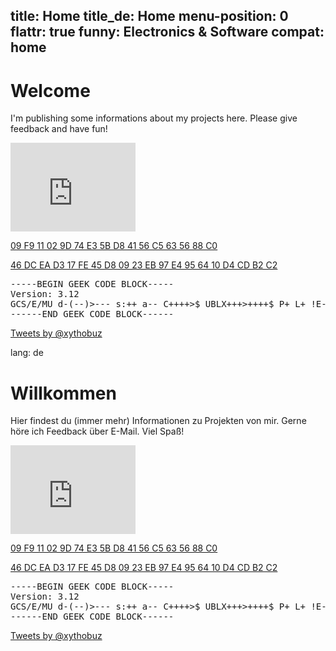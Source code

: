 title: Home
title_de: Home
menu-position: 0
flattr: true
funny: Electronics &amp; Software
compat: home
---

# Welcome

I'm publishing some informations about my projects here. Please give feedback and have fun!

<iframe src="http://githubbadge.appspot.com/badge/xythobuz?a=0" style="border: 0;height: 142px;width: 200px;overflow: hidden;"></iframe>

[09 F9 11 02 9D 74 E3 5B D8 41 56 C5 63 56 88 C0][2]

[46 DC EA D3 17 FE 45 D8 09 23 EB 97 E4 95 64 10 D4 CD B2 C2][3]

<pre>
-----BEGIN GEEK CODE BLOCK-----
Version: 3.12
GCS/E/MU d-(--)>--- s:++ a-- C++++>$ UBLX+++>++++$ P+ L+ !E--- W+++ N+ !o K--? !w--- !O M++ !V PS+++ PE-- Y+ PGP++ !t !5 !X !R tv-- b+ DI+ D+ G e h r y?*
------END GEEK CODE BLOCK------
</pre>

<a class="twitter-timeline" data-dnt="true" href="https://twitter.com/xythobuz" data-widget-id="318732638158471170">Tweets by @xythobuz</a>
<script>!function(d,s,id){var js,fjs=d.getElementsByTagName(s)[0];if(!d.getElementById(id)){js=d.createElement(s);js.id=id;js.src="//platform.twitter.com/widgets.js";fjs.parentNode.insertBefore(js,fjs);}}(document,"script","twitter-wjs");</script>

 [1]: http://www.xythobuz.de/cubehook.php
 [2]: http://en.wikipedia.org/wiki/HD_DVD_encryption_key_controversy
 [3]: http://www.yalelawtech.org/trusted-computing-drm/46-dc-ea-d3-17-fe-45-d8-09-23-eb-97-e4-95-64-10-d4-cd-b2-c2/

lang: de

# Willkommen

Hier findest du (immer mehr) Informationen zu Projekten von mir. Gerne höre ich Feedback über E-Mail. Viel Spaß!

<iframe src="http://githubbadge.appspot.com/badge/xythobuz?a=0" style="border: 0;height: 142px;width: 200px;overflow: hidden;"></iframe>

[09 F9 11 02 9D 74 E3 5B D8 41 56 C5 63 56 88 C0][2]

[46 DC EA D3 17 FE 45 D8 09 23 EB 97 E4 95 64 10 D4 CD B2 C2][3]

<pre>
-----BEGIN GEEK CODE BLOCK-----
Version: 3.12
GCS/E/MU d-(--)>--- s:++ a-- C++++>$ UBLX+++>++++$ P+ L+ !E--- W+++ N+ !o K--? !w--- !O M++ !V PS+++ PE-- Y+ PGP++ !t !5 !X !R tv-- b+ DI+ D+ G e h r y?*
------END GEEK CODE BLOCK------
</pre>

<a class="twitter-timeline" data-dnt="true" href="https://twitter.com/xythobuz" data-widget-id="318732638158471170">Tweets by @xythobuz</a>
<script>!function(d,s,id){var js,fjs=d.getElementsByTagName(s)[0];if(!d.getElementById(id)){js=d.createElement(s);js.id=id;js.src="//platform.twitter.com/widgets.js";fjs.parentNode.insertBefore(js,fjs);}}(document,"script","twitter-wjs");</script>

 [1]: http://www.xythobuz.de/cubehook.php
 [2]: http://en.wikipedia.org/wiki/HD_DVD_encryption_key_controversy
 [3]: http://www.yalelawtech.org/trusted-computing-drm/46-dc-ea-d3-17-fe-45-d8-09-23-eb-97-e4-95-64-10-d4-cd-b2-c2/
